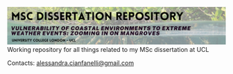 ![](https://github.com/Ale-cianfa/MSc_Dissertation/blob/main/diss_heading.png)
Working repository for all things related to my MSc dissertation at UCL

Contacts: alessandra.cianfanelli@gmail.com

